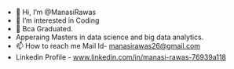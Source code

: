 - 👋 Hi, I’m @ManasiRawas
- 👀 I’m interested in Coding
- 🌱 Bca Graduated.
- Apperaing Masters in data science and big data analytics.
- 📫 How to reach me Mail Id- manasirawas26@gmail.com 
-  Linkedin Profile - www.linkedin.com/in/manasi-rawas-76939a118

<!---
ManasiRawas/ManasiRawas is a ✨ special ✨ repository because its `README.md` (this file) appears on your GitHub profile.
You can click the Preview link to take a look at your changes.
--->
